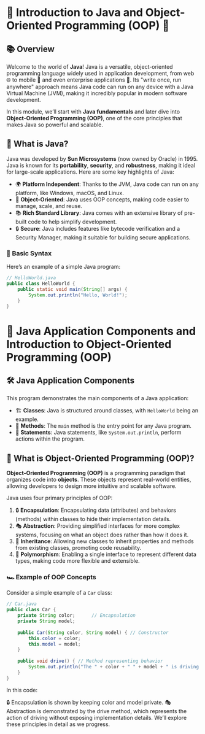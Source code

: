 # 🌟 Introduction to Java and Object-Oriented Programming (OOP) 🌟

## 📚 Overview

Welcome to the world of **Java**! Java is a versatile, object-oriented programming language widely used in application development, from web 🌐 to mobile 📱 and even enterprise applications 🏢. Its "write once, run anywhere" approach means Java code can run on any device with a Java Virtual Machine (JVM), making it incredibly popular in modern software development.

In this module, we’ll start with **Java fundamentals** and later dive into **Object-Oriented Programming (OOP)**, one of the core principles that makes Java so powerful and scalable.

## 🔹 What is Java?

Java was developed by **Sun Microsystems** (now owned by Oracle) in 1995. Java is known for its **portability**, **security**, and **robustness**, making it ideal for large-scale applications. Here are some key highlights of Java:

- 🌍 **Platform Independent**: Thanks to the JVM, Java code can run on any platform, like Windows, macOS, and Linux.
- 🧩 **Object-Oriented**: Java uses OOP concepts, making code easier to manage, scale, and reuse.
- 📚 **Rich Standard Library**: Java comes with an extensive library of pre-built code to help simplify development.
- 🔒 **Secure**: Java includes features like bytecode verification and a Security Manager, making it suitable for building secure applications.

### 🚀 Basic Syntax

Here’s an example of a simple Java program:

```java
// HelloWorld.java
public class HelloWorld {
    public static void main(String[] args) {
        System.out.println("Hello, World!");
    }
}
```
# 🔹 Java Application Components and Introduction to Object-Oriented Programming (OOP)

## 🛠️ Java Application Components

This program demonstrates the main components of a Java application:

- 🏗️ **Classes**: Java is structured around classes, with `HelloWorld` being an example.
- 🚪 **Methods**: The `main` method is the entry point for any Java program.
- 🔹 **Statements**: Java statements, like `System.out.println`, perform actions within the program.

## 🔹 What is Object-Oriented Programming (OOP)?

**Object-Oriented Programming (OOP)** is a programming paradigm that organizes code into **objects**. These objects represent real-world entities, allowing developers to design more intuitive and scalable software.

Java uses four primary principles of OOP:

1. 🔒 **Encapsulation**: Encapsulating data (attributes) and behaviors (methods) within classes to hide their implementation details.
2. 🎭 **Abstraction**: Providing simplified interfaces for more complex systems, focusing on what an object does rather than how it does it.
3. 🧬 **Inheritance**: Allowing new classes to inherit properties and methods from existing classes, promoting code reusability.
4. 🔄 **Polymorphism**: Enabling a single interface to represent different data types, making code more flexible and extensible.

### 🏎️ Example of OOP Concepts

Consider a simple example of a `Car` class:

```java
// Car.java
public class Car {
    private String color;      // Encapsulation
    private String model;
    
    public Car(String color, String model) { // Constructor
        this.color = color;
        this.model = model;
    }
    
    public void drive() { // Method representing behavior
        System.out.println("The " + color + " " + model + " is driving.");
    }
}
```
In this code:

🔒 Encapsulation is shown by keeping color and model private.
🎭 Abstraction is demonstrated by the drive method, which represents the action of driving without exposing implementation details.
We’ll explore these principles in detail as we progress.
